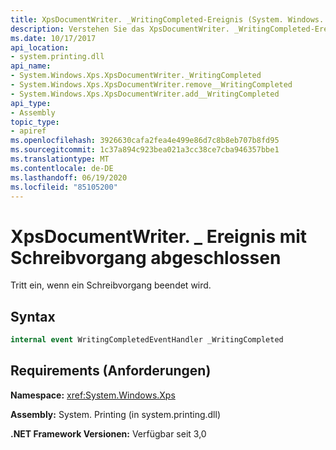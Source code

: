 ```yaml
---
title: XpsDocumentWriter. _WritingCompleted-Ereignis (System. Windows. Xps)
description: Verstehen Sie das XpsDocumentWriter. _WritingCompleted-Ereignis, das auftritt, wenn ein Schreibvorgang für ein XML Paper Specification (XPS)-Dokument in .net abgeschlossen wird.
ms.date: 10/17/2017
api_location:
- system.printing.dll
api_name:
- System.Windows.Xps.XpsDocumentWriter._WritingCompleted
- System.Windows.Xps.XpsDocumentWriter.remove__WritingCompleted
- System.Windows.Xps.XpsDocumentWriter.add__WritingCompleted
api_type:
- Assembly
topic_type:
- apiref
ms.openlocfilehash: 3926630cafa2fea4e499e86d7c8b8eb707b8fd95
ms.sourcegitcommit: 1c37a894c923bea021a3cc38ce7cba946357bbe1
ms.translationtype: MT
ms.contentlocale: de-DE
ms.lasthandoff: 06/19/2020
ms.locfileid: "85105200"
---
```

# <a name="xpsdocumentwriter_writingcompleted-event"></a>XpsDocumentWriter. \_ Ereignis mit Schreibvorgang abgeschlossen

Tritt ein, wenn ein Schreibvorgang beendet wird.

## <a name="syntax"></a>Syntax

``` csharp
internal event WritingCompletedEventHandler _WritingCompleted
```

## <a name="requirements"></a>Requirements (Anforderungen)

**Namespace:** <xref:System.Windows.Xps>

**Assembly:** System. Printing (in system.printing.dll)

**.NET Framework Versionen:** Verfügbar seit 3,0
